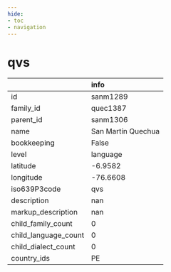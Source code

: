 ```yaml
---
hide:
- toc
- navigation
---
```

# qvs
|                      | info               |
|:---------------------|:-------------------|
| id                   | sanm1289           |
| family_id            | quec1387           |
| parent_id            | sanm1306           |
| name                 | San Martín Quechua |
| bookkeeping          | False              |
| level                | language           |
| latitude             | -6.9582            |
| longitude            | -76.6608           |
| iso639P3code         | qvs                |
| description          | nan                |
| markup_description   | nan                |
| child_family_count   | 0                  |
| child_language_count | 0                  |
| child_dialect_count  | 0                  |
| country_ids          | PE                 |